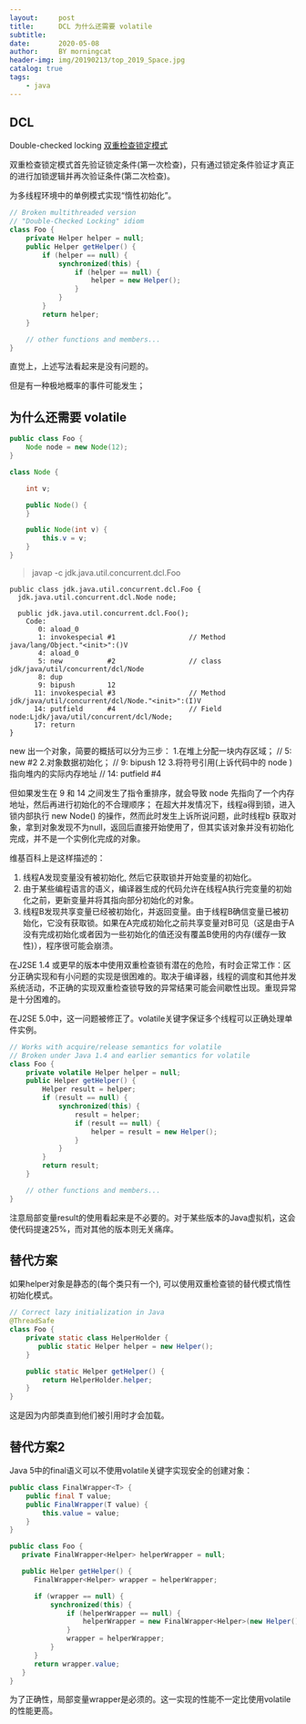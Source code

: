 ```yaml
---
layout:     post
title:      DCL 为什么还需要 volatile
subtitle:   
date:       2020-05-08
author:     BY morningcat
header-img: img/20190213/top_2019_Space.jpg
catalog: true
tags:
    - java
---
```


## DCL

Double-checked locking [双重检查锁定模式](https://zh.wikipedia.org/wiki/%E5%8F%8C%E9%87%8D%E6%A3%80%E6%9F%A5%E9%94%81%E5%AE%9A%E6%A8%A1%E5%BC%8F)

双重检查锁定模式首先验证锁定条件(第一次检查)，只有通过锁定条件验证才真正的进行加锁逻辑并再次验证条件(第二次检查)。

为多线程环境中的单例模式实现“惰性初始化”。


```java
// Broken multithreaded version
// "Double-Checked Locking" idiom
class Foo {
    private Helper helper = null;
    public Helper getHelper() {
        if (helper == null) {
            synchronized(this) {
                if (helper == null) {
                    helper = new Helper();
                }
            }
        }
        return helper;
    }

    // other functions and members...
}
```

直觉上，上述写法看起来是没有问题的。

但是有一种极地概率的事件可能发生；

## 为什么还需要 volatile

```java
public class Foo {
    Node node = new Node(12);
}

class Node {

    int v;

    public Node() {
    }

    public Node(int v) {
        this.v = v;
    }
}
```

> javap -c jdk.java.util.concurrent.dcl.Foo

```
public class jdk.java.util.concurrent.dcl.Foo {
  jdk.java.util.concurrent.dcl.Node node;

  public jdk.java.util.concurrent.dcl.Foo();
    Code:
       0: aload_0
       1: invokespecial #1                  // Method java/lang/Object."<init>":()V
       4: aload_0
       5: new           #2                  // class jdk/java/util/concurrent/dcl/Node
       8: dup
       9: bipush        12
      11: invokespecial #3                  // Method jdk/java/util/concurrent/dcl/Node."<init>":(I)V
      14: putfield      #4                  // Field node:Ljdk/java/util/concurrent/dcl/Node;
      17: return
}
```

new 出一个对象，简要的概括可以分为三步：
1.在堆上分配一块内存区域；                           // 5: new           #2
2.对象数据初始化；                                  // 9: bipush        12
3.将符号引用(上诉代码中的 node )指向堆内的实际内存地址   // 14: putfield      #4

但如果发生在 9 和 14 之间发生了指令重排序，就会导致 node 先指向了一个内存地址，然后再进行初始化的不合理顺序；
在超大并发情况下，线程a得到锁，进入锁内部执行 new Node() 的操作，然而此时发生上诉所说问题，此时线程b 获取对象，拿到对象发现不为null，返回后直接开始使用了，但其实该对象并没有初始化完成，并不是一个实例化完成的对象。

维基百科上是这样描述的：
1. 线程A发现变量没有被初始化, 然后它获取锁并开始变量的初始化。
2. 由于某些编程语言的语义，编译器生成的代码允许在线程A执行完变量的初始化之前，更新变量并将其指向部分初始化的对象。
3. 线程B发现共享变量已经被初始化，并返回变量。由于线程B确信变量已被初始化，它没有获取锁。如果在A完成初始化之前共享变量对B可见（这是由于A没有完成初始化或者因为一些初始化的值还没有覆盖B使用的内存(缓存一致性)），程序很可能会崩溃。

在J2SE 1.4 或更早的版本中使用双重检查锁有潜在的危险，有时会正常工作：区分正确实现和有小问题的实现是很困难的。取决于编译器，线程的调度和其他并发系统活动，不正确的实现双重检查锁导致的异常结果可能会间歇性出现。重现异常是十分困难的。

在J2SE 5.0中，这一问题被修正了。volatile关键字保证多个线程可以正确处理单件实例。

```java
// Works with acquire/release semantics for volatile
// Broken under Java 1.4 and earlier semantics for volatile
class Foo {
    private volatile Helper helper = null;
    public Helper getHelper() {
        Helper result = helper;
        if (result == null) {
            synchronized(this) {
                result = helper;
                if (result == null) {
                    helper = result = new Helper();
                }
            }
        }
        return result;
    }

    // other functions and members...
}
```
注意局部变量result的使用看起来是不必要的。对于某些版本的Java虚拟机，这会使代码提速25%，而对其他的版本则无关痛痒。

## 替代方案

如果helper对象是静态的(每个类只有一个), 可以使用双重检查锁的替代模式惰性初始化模式。

```java
// Correct lazy initialization in Java
@ThreadSafe
class Foo {
    private static class HelperHolder {
       public static Helper helper = new Helper();
    }

    public static Helper getHelper() {
        return HelperHolder.helper;
    }
}
```

这是因为内部类直到他们被引用时才会加载。

## 替代方案2

Java 5中的final语义可以不使用volatile关键字实现安全的创建对象：

```java
public class FinalWrapper<T> {
    public final T value;
    public FinalWrapper(T value) {
        this.value = value;
    }
}

public class Foo {
   private FinalWrapper<Helper> helperWrapper = null;

   public Helper getHelper() {
      FinalWrapper<Helper> wrapper = helperWrapper;

      if (wrapper == null) {
          synchronized(this) {
              if (helperWrapper == null) {
                  helperWrapper = new FinalWrapper<Helper>(new Helper());
              }
              wrapper = helperWrapper;
          }
      }
      return wrapper.value;
   }
}
```

为了正确性，局部变量wrapper是必须的。这一实现的性能不一定比使用volatile的性能更高。



